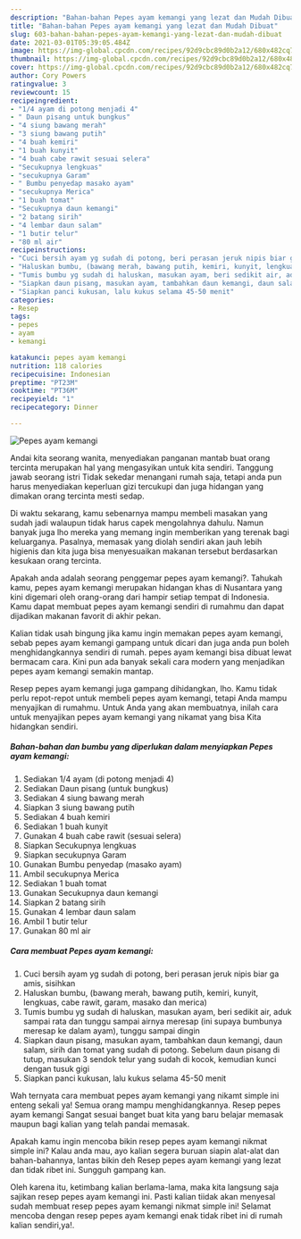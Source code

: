 ```yaml
---
description: "Bahan-bahan Pepes ayam kemangi yang lezat dan Mudah Dibuat"
title: "Bahan-bahan Pepes ayam kemangi yang lezat dan Mudah Dibuat"
slug: 603-bahan-bahan-pepes-ayam-kemangi-yang-lezat-dan-mudah-dibuat
date: 2021-03-01T05:39:05.484Z
image: https://img-global.cpcdn.com/recipes/92d9cbc89d0b2a12/680x482cq70/pepes-ayam-kemangi-foto-resep-utama.jpg
thumbnail: https://img-global.cpcdn.com/recipes/92d9cbc89d0b2a12/680x482cq70/pepes-ayam-kemangi-foto-resep-utama.jpg
cover: https://img-global.cpcdn.com/recipes/92d9cbc89d0b2a12/680x482cq70/pepes-ayam-kemangi-foto-resep-utama.jpg
author: Cory Powers
ratingvalue: 3
reviewcount: 15
recipeingredient:
- "1/4 ayam di potong menjadi 4"
- " Daun pisang untuk bungkus"
- "4 siung bawang merah"
- "3 siung bawang putih"
- "4 buah kemiri"
- "1 buah kunyit"
- "4 buah cabe rawit sesuai selera"
- "Secukupnya lengkuas"
- "secukupnya Garam"
- " Bumbu penyedap masako ayam"
- "secukupnya Merica"
- "1 buah tomat"
- "Secukupnya daun kemangi"
- "2 batang sirih"
- "4 lembar daun salam"
- "1 butir telur"
- "80 ml air"
recipeinstructions:
- "Cuci bersih ayam yg sudah di potong, beri perasan jeruk nipis biar ga amis, sisihkan"
- "Haluskan bumbu, (bawang merah, bawang putih, kemiri, kunyit, lengkuas, cabe rawit, garam, masako dan merica)"
- "Tumis bumbu yg sudah di haluskan, masukan ayam, beri sedikit air, aduk sampai rata dan tunggu sampai airnya meresap (ini supaya bumbunya meresap ke dalam ayam), tunggu sampai dingin"
- "Siapkan daun pisang, masukan ayam, tambahkan daun kemangi, daun salam, sirih dan tomat yang sudah di potong. Sebelum daun pisang di tutup, masukan 3 sendok telur yang sudah di kocok, kemudian kunci dengan tusuk gigi"
- "Siapkan panci kukusan, lalu kukus selama 45-50 menit"
categories:
- Resep
tags:
- pepes
- ayam
- kemangi

katakunci: pepes ayam kemangi 
nutrition: 118 calories
recipecuisine: Indonesian
preptime: "PT23M"
cooktime: "PT36M"
recipeyield: "1"
recipecategory: Dinner

---
```



![Pepes ayam kemangi](https://img-global.cpcdn.com/recipes/92d9cbc89d0b2a12/680x482cq70/pepes-ayam-kemangi-foto-resep-utama.jpg)

Andai kita seorang wanita, menyediakan panganan mantab buat orang tercinta merupakan hal yang mengasyikan untuk kita sendiri. Tanggung jawab seorang istri Tidak sekedar menangani rumah saja, tetapi anda pun harus menyediakan keperluan gizi tercukupi dan juga hidangan yang dimakan orang tercinta mesti sedap.

Di waktu  sekarang, kamu sebenarnya mampu membeli masakan yang sudah jadi walaupun tidak harus capek mengolahnya dahulu. Namun banyak juga lho mereka yang memang ingin memberikan yang terenak bagi keluarganya. Pasalnya, memasak yang diolah sendiri akan jauh lebih higienis dan kita juga bisa menyesuaikan makanan tersebut berdasarkan kesukaan orang tercinta. 



Apakah anda adalah seorang penggemar pepes ayam kemangi?. Tahukah kamu, pepes ayam kemangi merupakan hidangan khas di Nusantara yang kini digemari oleh orang-orang dari hampir setiap tempat di Indonesia. Kamu dapat membuat pepes ayam kemangi sendiri di rumahmu dan dapat dijadikan makanan favorit di akhir pekan.

Kalian tidak usah bingung jika kamu ingin memakan pepes ayam kemangi, sebab pepes ayam kemangi gampang untuk dicari dan juga anda pun boleh menghidangkannya sendiri di rumah. pepes ayam kemangi bisa dibuat lewat bermacam cara. Kini pun ada banyak sekali cara modern yang menjadikan pepes ayam kemangi semakin mantap.

Resep pepes ayam kemangi juga gampang dihidangkan, lho. Kamu tidak perlu repot-repot untuk membeli pepes ayam kemangi, tetapi Anda mampu menyajikan di rumahmu. Untuk Anda yang akan membuatnya, inilah cara untuk menyajikan pepes ayam kemangi yang nikamat yang bisa Kita hidangkan sendiri.

<!--inarticleads1-->

##### Bahan-bahan dan bumbu yang diperlukan dalam menyiapkan Pepes ayam kemangi:

1. Sediakan 1/4 ayam (di potong menjadi 4)
1. Sediakan  Daun pisang (untuk bungkus)
1. Sediakan 4 siung bawang merah
1. Siapkan 3 siung bawang putih
1. Sediakan 4 buah kemiri
1. Sediakan 1 buah kunyit
1. Gunakan 4 buah cabe rawit (sesuai selera)
1. Siapkan Secukupnya lengkuas
1. Siapkan secukupnya Garam
1. Gunakan  Bumbu penyedap (masako ayam)
1. Ambil secukupnya Merica
1. Sediakan 1 buah tomat
1. Gunakan Secukupnya daun kemangi
1. Siapkan 2 batang sirih
1. Gunakan 4 lembar daun salam
1. Ambil 1 butir telur
1. Gunakan 80 ml air




<!--inarticleads2-->

##### Cara membuat Pepes ayam kemangi:

1. Cuci bersih ayam yg sudah di potong, beri perasan jeruk nipis biar ga amis, sisihkan
1. Haluskan bumbu, (bawang merah, bawang putih, kemiri, kunyit, lengkuas, cabe rawit, garam, masako dan merica)
1. Tumis bumbu yg sudah di haluskan, masukan ayam, beri sedikit air, aduk sampai rata dan tunggu sampai airnya meresap (ini supaya bumbunya meresap ke dalam ayam), tunggu sampai dingin
1. Siapkan daun pisang, masukan ayam, tambahkan daun kemangi, daun salam, sirih dan tomat yang sudah di potong. Sebelum daun pisang di tutup, masukan 3 sendok telur yang sudah di kocok, kemudian kunci dengan tusuk gigi
1. Siapkan panci kukusan, lalu kukus selama 45-50 menit




Wah ternyata cara membuat pepes ayam kemangi yang nikamt simple ini enteng sekali ya! Semua orang mampu menghidangkannya. Resep pepes ayam kemangi Sangat sesuai banget buat kita yang baru belajar memasak maupun bagi kalian yang telah pandai memasak.

Apakah kamu ingin mencoba bikin resep pepes ayam kemangi nikmat simple ini? Kalau anda mau, ayo kalian segera buruan siapin alat-alat dan bahan-bahannya, lantas bikin deh Resep pepes ayam kemangi yang lezat dan tidak ribet ini. Sungguh gampang kan. 

Oleh karena itu, ketimbang kalian berlama-lama, maka kita langsung saja sajikan resep pepes ayam kemangi ini. Pasti kalian tiidak akan menyesal sudah membuat resep pepes ayam kemangi nikmat simple ini! Selamat mencoba dengan resep pepes ayam kemangi enak tidak ribet ini di rumah kalian sendiri,ya!.

